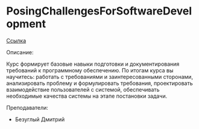 # PosingChallengesForSoftwareDevelopment

[Ссылка](https://stepik.org/course/%D0%9F%D0%BE%D1%81%D1%82%D0%B0%D0%BD%D0%BE%D0%B2%D0%BA%D0%B0-%D0%B7%D0%B0%D0%B4%D0%B0%D1%87%D0%B8-%D0%BD%D0%B0-%D1%80%D0%B0%D0%B7%D1%80%D0%B0%D0%B1%D0%BE%D1%82%D0%BA%D1%83-%D0%9F%D0%9E-1128/)

Описание:

Курс формирует базовые навыки подготовки и документирования требований к программному обеспечению. По итогам курса вы научитесь: работать с требованиями и заинтересованными сторонами, анализировать проблему и формулировать требования, проектировать взаимодействие пользователей с системой, обеспечивать необходимые качества системы на этапе постановки задачи.

Преподаватели:

 - Безуглый Дмитрий
